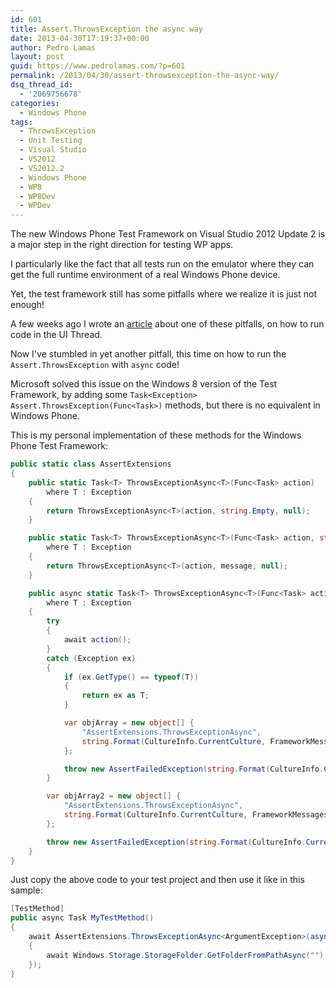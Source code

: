 ```yaml
---
id: 601
title: Assert.ThrowsException the async way
date: 2013-04-30T17:19:37+00:00
author: Pedro Lamas
layout: post
guid: https://www.pedrolamas.com/?p=601
permalink: /2013/04/30/assert-throwsexception-the-async-way/
dsq_thread_id:
  - '2069756678'
categories:
  - Windows Phone
tags:
  - ThrowsException
  - Unit Testing
  - Visual Studio
  - VS2012
  - VS2012.2
  - Windows Phone
  - WP8
  - WP8Dev
  - WPDev
---
```


The new Windows Phone Test Framework on Visual Studio 2012 Update 2 is a major step in the right direction for testing WP apps.

I particularly like the fact that all tests run on the emulator where they can get the full runtime environment of a real Windows Phone device.

Yet, the test framework still has some pitfalls where we realize it is just not enough!

A few weeks ago I wrote an [article](https://www.pedrolamas.com/2013/03/25/windows-phone-8-unit-testing-in-the-ui-thread-with-vs-2012-2-ctp4/) about one of these pitfalls, on how to run code in the UI Thread.

Now I've stumbled in yet another pitfall, this time on how to run the `Assert.ThrowsException` with `async` code!

Microsoft solved this issue on the Windows 8 version of the Test Framework, by adding some `Task<Exception> Assert.ThrowsException(Func<Task>)` methods, but there is no equivalent in Windows Phone.

This is my personal implementation of these methods for the Windows Phone Test Framework:

```csharp
public static class AssertExtensions
{
    public static Task<T> ThrowsExceptionAsync<T>(Func<Task> action)
        where T : Exception
    {
        return ThrowsExceptionAsync<T>(action, string.Empty, null);
    }

    public static Task<T> ThrowsExceptionAsync<T>(Func<Task> action, string message)
        where T : Exception
    {
        return ThrowsExceptionAsync<T>(action, message, null);
    }

    public async static Task<T> ThrowsExceptionAsync<T>(Func<Task> action, string message, object[] parameters)
        where T : Exception
    {
        try
        {
            await action();
        }
        catch (Exception ex)
        {
            if (ex.GetType() == typeof(T))
            {
                return ex as T;
            }

            var objArray = new object[] {
                "AssertExtensions.ThrowsExceptionAsync",
                string.Format(CultureInfo.CurrentCulture, FrameworkMessages.WrongExceptionThrown, message, typeof(T).Name, ex.GetType().Name, ex.Message, ex.StackTrace)
            };

            throw new AssertFailedException(string.Format(CultureInfo.CurrentCulture, FrameworkMessages.AssertionFailed, objArray));
        }

        var objArray2 = new object[] {
            "AssertExtensions.ThrowsExceptionAsync",
            string.Format(CultureInfo.CurrentCulture, FrameworkMessages.NoExceptionThrown, message, typeof(T).Name)
        };

        throw new AssertFailedException(string.Format(CultureInfo.CurrentCulture, FrameworkMessages.AssertionFailed, objArray2));
    }
}
```

Just copy the above code to your test project and then use it like in this sample:

```csharp
[TestMethod]
public async Task MyTestMethod()
{
    await AssertExtensions.ThrowsExceptionAsync<ArgumentException>(async () =>
    {
        await Windows.Storage.StorageFolder.GetFolderFromPathAsync("");
    });
}
```

